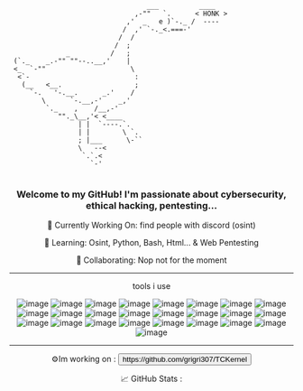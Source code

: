 ```
                                  ___          ____
                               ,-""   `.      < HONK >
                             ,'  _   e )`-._ /  ----
                            /  ,' `-._<.===-'
                           /  /
                          /  ;
              _          /   ;
 (`._    _.-"" ""--..__,'    |
 <_  `-""                     \
  <`-                          :
   (__   <__.                  ;
     `-.   '-.__.      _.'    /
        \      `-.__,-'    _,'
         `._    ,    /__,-'
            ""._\__,'< <____
                 | |  `----.`.                                                                  
                 | |        \ `.                                                                
                 ; |___      \-``                                                               
                 \   --<                                                                        
                  `.`.<                                                                         
                    `-'                                                                         
                                                      
```


<div align="center" color="red">
    <h3>Welcome to my GitHub! I'm passionate about cybersecurity, ethical hacking, pentesting...</h3>
    <p>🔭 Currently Working On: find people with discord (osint)
    <p>🌱 Learning: Osint, Python, Bash, Html... & Web Pentesting
    <p>👯 Collaborating: Nop not for the moment
    <hr size="3">
    <h>tools i use</h>
    <p></p>

![image](https://img.shields.io/badge/Debian-red)
![image](https://img.shields.io/badge/Docker-lightBlue)
![image](https://img.shields.io/badge/Windows-blue)
![image](https://img.shields.io/badge/KALI%20LINUX-darkblue)
![image](https://img.shields.io/badge/PARROT%20OS-darkblue)
![image](https://img.shields.io/badge/TOR-purple)
![image](https://img.shields.io/badge/FIREFOX-orange)
![image](https://img.shields.io/badge/MySql-blue)
![image](https://img.shields.io/badge/BeEF-red)
![image](https://img.shields.io/badge/Open%20Vpn-orange)
![image](https://img.shields.io/badge/Root%20Me-white)
![image](https://img.shields.io/badge/Visual%20Studio%20Code-blue)
![image](https://img.shields.io/badge/Visual%20Studio%20Codium-blue)
![image](https://img.shields.io/badge/Wikipedia-white)
![image](https://img.shields.io/badge/Nmap-red)
![image](https://img.shields.io/badge/Azure-blue)
![image](https://img.shields.io/badge/AWS-yellow)
![image](https://img.shields.io/badge/Google%20Cloud-white)
![image](https://img.shields.io/badge/Oracle-red)
![image](https://img.shields.io/badge/Apache-red)
![image](https://img.shields.io/badge/Git-red)
![image](https://img.shields.io/badge/Python-darkgreen)
![image](https://img.shields.io/badge/Html-red)
![image](https://img.shields.io/badge/Css-blue)
![image](https://img.shields.io/badge/JavaScript-green)

</div>

<hr size="3">

<div align="center"> 
    <h>⚙️Im working on :</h>
    <button link="https://github.com/grigri307/TCKernel">https://github.com/grigri307/TCKernel</button>
    <p></p>
    <h>📈 GitHub Stats :</h>
</div>
